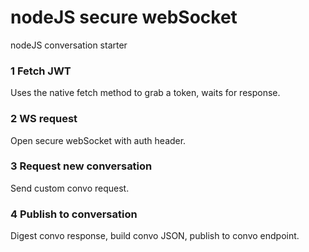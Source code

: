 # nodeJS secure webSocket
nodeJS conversation starter

### 1 Fetch JWT
Uses the native fetch method to grab a token, waits for response.

### 2 WS request
Open secure webSocket with auth header.

### 3 Request new conversation
Send custom convo request.

### 4 Publish to conversation
Digest convo response, build convo JSON, publish to convo endpoint.
